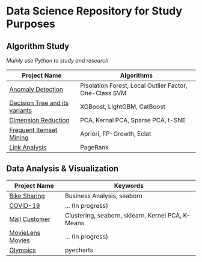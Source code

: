 # Data Science Repository for Study Purposes

## Algorithm Study

_Mainly use Python to study and research_

<table>
    <thead>
        <tr>
            <th>Project Name</th>
            <th>Algorithms</th>
        </tr>
    </thead>
    <tbody>
        <tr>
            <td><a href="https://github.com/vanity-lost/Data-Science/tree/main/Algorithms%20Study/Anomaly%20Detection">Anomaly Detection</a></td>
            <td>PIsolation Forest, Local Outlier Factor, One-Class SVM</td>
        </tr>
        <tr>
            <td><a href="https://github.com/vanity-lost/Data-Science/tree/main/Algorithms%20Study/Decision%20Tree%20and%20its%20variants">Decision Tree and its variants</a></td>
            <td>XGBoost, LightGBM, CatBoost</td>
        </tr>
        <tr>
            <td><a href="https://github.com/vanity-lost/Data-Science/tree/main/Algorithms%20Study/Dimension%20Reduction">Dimension Reduction</a></td>
            <td>PCA, Kernal PCA, Sparse PCA, t-SNE</td>
        </tr>
        <tr>
            <td><a href="https://github.com/vanity-lost/Data-Science/tree/main/Algorithms%20Study/Frequent%20Itemset%20Mining">Frequent Itemset Mining</a></td>
            <td>Apriori, FP-Growth, Eclat</td>
        </tr>
        <tr>
            <td><a href="https://github.com/vanity-lost/Data-Science/tree/main/Algorithms%20Study/Link%20Analysis">Link Analysis</a></td>
            <td>PageRank</td>
        </tr>
        <!-- <tr>
            <td rowspan=2><a href="...">...</a></td>
            <td>...</td>
        </tr>
        <tr>
            <td>...</td>
            <td><em>...</em></td>
        </tr> -->
    </tbody>
</table>

## Data Analysis & Visualization

<table>
    <thead>
        <tr>
            <th>Project Name</th>
            <th>Keywords</th>
        </tr>
    </thead>
    <tbody>
        <tr>
            <td><a href="https://github.com/vanity-lost/Data-Science/tree/main/Data%20Analysis%20%26%20Visualization/Bike%20Sharing">Bike Sharing</a></td>
            <td>Business Analysis, seaborn</td>
        </tr>
        <tr>
            <td><a href="https://github.com/vanity-lost/Data-Science/tree/main/Data%20Analysis%20%26%20Visualization/COVID-19">COVID-19</a></td>
            <td>... (In progress)</td>
        </tr>
        <tr>
            <td><a href="https://github.com/vanity-lost/Data-Science/tree/main/Data%20Analysis%20%26%20Visualization/Mall%20Customer">Mall Customer</a></td>
            <td>Clustering, seaborn, sklearn, Kernel PCA, K-Means</td>
        </tr>
        <tr>
            <td><a href="https://github.com/vanity-lost/Data-Science/tree/main/Data%20Analysis%20%26%20Visualization/MovieLens%20Movies">MovieLens Movies</a></td>
            <td>... (In progress)</td>
        </tr>
        <tr>
            <td><a href="https://github.com/vanity-lost/Data-Science/tree/main/Data%20Analysis%20%26%20Visualization/Olympics">Olympics</a></td>
            <td>pyecharts</td>
        </tr>
    </tbody>
</table>
